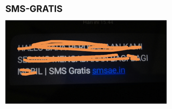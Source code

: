 # SMS-GRATIS

<img src="https://github.com/4NK3R-PRODUCT1ON/SMS-GRATIS/blob/master/IMG_20200812_155047.jpg">
